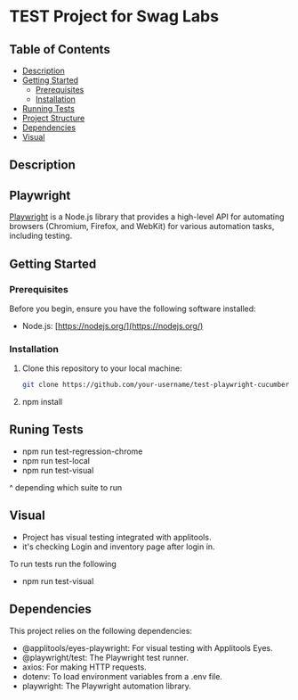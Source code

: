# TEST Project for Swag Labs

## Table of Contents

- [Description](#description)
- [Getting Started](#getting-started)
  - [Prerequisites](#prerequisites)
  - [Installation](#installation)
- [Running Tests](#running-tests)
- [Project Structure](#project-structure)
- [Dependencies](#dependencies)
- [Visual](#visual)

## Description

## Playwright

[Playwright](https://github.com/microsoft/playwright) is a Node.js library that provides a high-level API for automating browsers (Chromium, Firefox, and WebKit) for various automation tasks, including testing.

## Getting Started

### Prerequisites

Before you begin, ensure you have the following software installed:

- Node.js: [https://nodejs.org/](https://nodejs.org/)

### Installation

1. Clone this repository to your local machine:

   ```sh
   git clone https://github.com/your-username/test-playwright-cucumber.git

   ```

2. npm install

## Runing Tests

- npm run test-regression-chrome
- npm run test-local
- npm run test-visual

^ depending which suite to run

## Visual

- Project has visual testing integrated with applitools.
- it's checking Login and inventory page after login in.

To run tests run the following

- npm run test-visual

## Dependencies

This project relies on the following dependencies:

- @applitools/eyes-playwright: For visual testing with Applitools Eyes.
- @playwright/test: The Playwright test runner.
- axios: For making HTTP requests.
- dotenv: To load environment variables from a .env file.
- playwright: The Playwright automation library.
